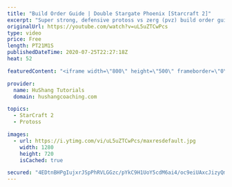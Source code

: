 ```yaml
---
title: "Build Order Guide | Double Stargate Phoenix [Starcraft 2]"
excerpt: "Super strong, defensive protoss vs zerg (pvz) build order guide. This opening is going to give you incredible map control over zerg in the mid-game, letting you scout exactly what is coming your way and making it easy to feel in control of the game. This build also completely owns mutalisk transitions"
originalUrl: https://youtube.com/watch?v=uL5uZTCwPcs
type: video
price: Free
length: PT21M1S
publishedDateTime: 2020-07-25T22:27:18Z
heat: 52

featuredContent: "<iframe width=\"800\" height=\"500\" frameborder=\"0\" src=\"https://www.youtube.com/embed/uL5uZTCwPcs\" allow=\"accelerometer; autoplay; encrypted-media; gyroscope; picture-in-picture\" allowfullscreen></iframe>"

provider:
  name: HuShang Tutorials
  domain: hushangcoaching.com

topics:
  - StarCraft 2
  - Protoss

images:
  - url: https://i.ytimg.com/vi/uL5uZTCwPcs/maxresdefault.jpg
    width: 1280
    height: 720
    isCached: true

secured: "4EDtnBHPgIujxrJSpPhRVLGGzc/pYkC9H1UoY5cdM6ai4/oc9eiUAxcJizyQmjUiigJyJ/CUDb0XwMepmB2K3HPlzPxnDqvmdiMc+vkpithCnbMazLuaQ87zQGSEtajUPJpe7p4jszwgaPtG+EZcMVNZOB4yrOm1U/a5JwYxtj9O+Rp6fwvOogMgsGdd4SUyhj7z9OzFwVPtWW18YKT7K+X1lMpQ0VFlOXnFFJsZf0p9YD3XiY82Utf0yMR65x2usNIjWQzv3bYC+DhWezcBgbVjIwocyHU+8fuF+e2n3L/K+ISNtSNMYF5MI+u6/XvFUM5LTaRRitBc+JGoof2JbBYb5C8LmZBfam7zPyLKz72azsErHsTyhqM19Ve5llGkxo9igkh9tGh19bnV8aHQWvDoF//0wM/ZrMFyu/L96Yk=;QTqNLfSFURnE6HwmmbX5ZA=="
---
```


